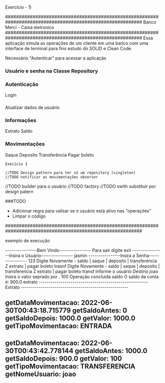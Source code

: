 
Exercício - 1)

   ##########################################################################################################
                                       Banco Merci -  Caixa eletronico
   ##########################################################################################################
   Essa aplicação simula as operações de um cliente em uma banco com uma interface de terminal para 
   fins estudo do SOLID e Clean Code.

   Necessário "Autenticar" para acessar a aplicação

   ###   Usuário e senha na Classe Repository

   ### Autenticação 
   Login
   ### 
   Atualizar dados de usuário
   
   ### Informações
   Extrato
   Saldo

   ### Movimentações
   Saque
   Deposito
   Transferência
   Pagar boleto 



    Execício 3
   
    //TODO Design pattern para ter só um repository (singleton)
    //TODO notificar as movimentações observer
   //TODO builder para o usuário
   //TODO factory
   //TODO swith substituir por design patern
 

   ###TODO
   - Adicionar regra para valisar se o usuário está ativo nas "operações"
   - Limpar o código 



  ##########################################################################################################

exemplo de execução

----------------Bem Vindo----------------
Para sair digite exit
----------------Insira o Usuário----------------
jasmin
----------------Insira a Senha----------------
123
Digite Novamente - saldo | saque | deposito | transferencia Z extrato | pagar boleto
trasnf
Digite Novamente - saldo | saque | deposito | transferencia Z extrato | pagar boleto
transf
Informe o usuário Destino
joao
Insira o valor seprado por .
100
Operação concluida
saldo
O saldo da conta é: 900.0
extrato
------------------------------------------------------- Extrato ------------------------------------------------------

getDataMovimentacao:  2022-06-30T00:43:18.715779 getSaldoAntes: 0 getSaldoDepois: 1000.0 getValor: 1000.0 getTipoMovimentacao: ENTRADA
----------------------------------------------------------------------------------------------------------------------
getDataMovimentacao:  2022-06-30T00:43:42.778144 getSaldoAntes: 1000.0 getSaldoDepois: 900.0 getValor: 100 getTipoMovimentacao: TRANSFERENCIA getNomeUsuario: joao
----------------------------------------------------------------------------------------------------------------------
